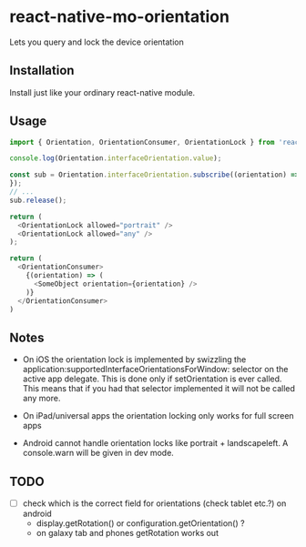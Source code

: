 # react-native-mo-orientation

Lets you query and lock the device orientation

## Installation
Install just like your ordinary react-native module.

## Usage

```ts
import { Orientation, OrientationConsumer, OrientationLock } from 'react-native-mo-orientation';

console.log(Orientation.interfaceOrientation.value);

const sub = Orientation.interfaceOrientation.subscribe((orientation) => {
});
// ...
sub.release();

return (
  <OrientationLock allowed="portrait" />
  <OrientationLock allowed="any" />
);

return (
  <OrientationConsumer>
    {(orientation) => (
      <SomeObject orientation={orientation} />
    )}
  </OrientationConsumer>
)
```

## Notes
- On iOS the orientation lock is implemented by swizzling the
  application:supportedInterfaceOrientationsForWindow: selector on the active
  app delegate. This is done only if setOrientation is ever called. This means
  that if you had that selector implemented it will not be called any more.

- On iPad/universal apps the orientation locking only works for full screen apps

- Android cannot handle orientation locks like portrait + landscapeleft. A
  console.warn will be given in dev mode.

## TODO
- [ ] check which is the correct field for orientations (check tablet etc.?) on android
  - display.getRotation() or configuration.getOrientation() ?
  - on galaxy tab and phones getRotation works out
